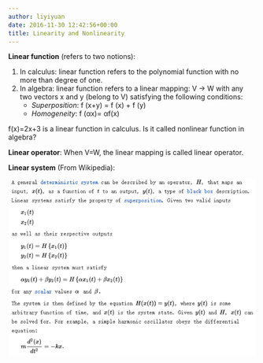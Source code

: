 ```yaml
---
author: liyiyuan
date: 2016-11-30 12:42:56+00:00
title: Linearity and Nonlinearity
---
```


**Linear function** (refers to two notions):

1. In calculus: linear function refers to the polynomial function with no more than degree of one.
2. In algebra: linear function refers to a linear mapping: V → W with any two vectors x and y (belong to V) satisfying the following conditions:
    + *Superposition*: f (x+y) = f (x) + f (y)    
    + *Homogeneity*: f (αx)= αf(x)

f(x)=2x+3 is a linear function in calculus.
Is it called nonlinear function in algebra?

**Linear operator**:
When V=W, the linear mapping is called linear operator.

**Linear system** (From Wikipedia):

![linear system](https://raw.githubusercontent.com/yiyuanli/markdown_image/master/img/linear_system.png)
